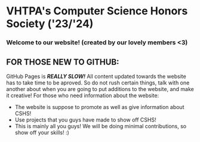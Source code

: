 # VHTPA's Computer Science Honors Society ('23/'24)

### Welcome to our website! (created by our lovely members <3)

## FOR THOSE NEW TO GITHUB:

GitHub Pages is ***REALLY SLOW!*** All content updated towards the website has to take time to be aproved. So do not rush certain things, talk with one another about when you are going to put additions to the website, and make it creative! For those who need information about the website:
- The website is suppose to promote as well as give information about CSHS!
- Use projects that you guys have made to show off CSHS!
- This is mainly all you guys! We will be doing minimal contributions, so show off your skills! :)

